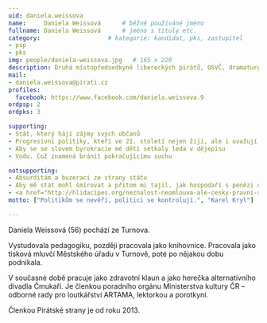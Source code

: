 ```yaml
---
uid: daniela.weissova
name:     Daniela Weissová  	# běžně používáné jméno
fullname: Daniela Weissová  	# jméno s tituly etc.
category:                 	# kategorie: kandidat, pks, zastupitel
- psp
- pks
img: people/daniela-weissova.jpg   # 165 x 220
description: Druhá místopředsedkyně libereckých pirátů, OSVČ, dramaturg Kulturního centra Turnov, zdravotní klaun.            	# kratký popis, max 160 znaků
mail:
- daniela.weissova@pirati.cz
profiles:
  facebook: https://www.facebook.com/daniela.weissova.9
ordpsp: 2
ordpks: 3

supporting:
- Stát, který hájí zájmy svých občanů
- Progresivní politiky, kteří ve 21. století nejen žijí, ale i uvažují
- Aby se se slovem byrokracie mé děti setkaly leda v dějepisu
- Vodu. Což znamená bránit pokračujícímu suchu

notsupporting:
- Absurditám a buzeraci ze strany státu
- Aby mě stát mohl šmírovat a přitom mi tajil, jak hospodaří s penězi od lidí
- <a href="http://hlidacipes.org/neznalost-neomlouva-ale-cesky-pravni-rad-aktualne-obsahuje-kolem-2-milionu-pravnich-norem/" target="_blank">2.000.000 zákonům a právních norem</a>
motto: ["Politikům se nevěří, politici se kontrolují.", "Karel Kryl"]

---
```


Daniela Weissová (56) pochází ze Turnova.

Vystudovala pedagogiku, později pracovala jako knihovnice.
Pracovala jako tisková mluvčí Městského úřadu v Turnově, poté po nějakou dobu podnikala.

V současné době pracuje jako zdravotní klaun a jako herečka alternativního divadla Čmukaři. Je členkou poradního orgánu Ministerstva kultury ČR – odborné rady pro loutkářství ARTAMA, lektorkou a porotkyní.

Členkou Pirátské strany je od roku 2013.

